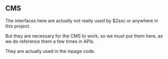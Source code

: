 ## CMS

The interfaces here are actually not really used by $2sxc or anywhere in this project. 

But they are necessary for the CMS to work, so we must put them here, as we do reference them a few times in APIs.

They are actually used in the inpage code.